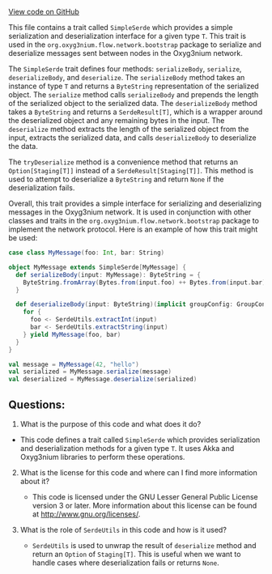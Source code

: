 [View code on GitHub](https://github.com/oxyg3nium/oxyg3nium/flow/src/main/scala/org/oxyg3nium/flow/network/bootstrap/SimpleSerde.scala)

This file contains a trait called `SimpleSerde` which provides a simple serialization and deserialization interface for a given type `T`. This trait is used in the `org.oxyg3nium.flow.network.bootstrap` package to serialize and deserialize messages sent between nodes in the Oxyg3nium network.

The `SimpleSerde` trait defines four methods: `serializeBody`, `serialize`, `deserializeBody`, and `deserialize`. The `serializeBody` method takes an instance of type `T` and returns a `ByteString` representation of the serialized object. The `serialize` method calls `serializeBody` and prepends the length of the serialized object to the serialized data. The `deserializeBody` method takes a `ByteString` and returns a `SerdeResult[T]`, which is a wrapper around the deserialized object and any remaining bytes in the input. The `deserialize` method extracts the length of the serialized object from the input, extracts the serialized data, and calls `deserializeBody` to deserialize the data.

The `tryDeserialize` method is a convenience method that returns an `Option[Staging[T]]` instead of a `SerdeResult[Staging[T]]`. This method is used to attempt to deserialize a `ByteString` and return `None` if the deserialization fails.

Overall, this trait provides a simple interface for serializing and deserializing messages in the Oxyg3nium network. It is used in conjunction with other classes and traits in the `org.oxyg3nium.flow.network.bootstrap` package to implement the network protocol. Here is an example of how this trait might be used:

```scala
case class MyMessage(foo: Int, bar: String)

object MyMessage extends SimpleSerde[MyMessage] {
  def serializeBody(input: MyMessage): ByteString = {
    ByteString.fromArray(Bytes.from(input.foo) ++ Bytes.from(input.bar))
  }

  def deserializeBody(input: ByteString)(implicit groupConfig: GroupConfig): SerdeResult[MyMessage] = {
    for {
      foo <- SerdeUtils.extractInt(input)
      bar <- SerdeUtils.extractString(input)
    } yield MyMessage(foo, bar)
  }
}

val message = MyMessage(42, "hello")
val serialized = MyMessage.serialize(message)
val deserialized = MyMessage.deserialize(serialized)
```
## Questions: 
 1. What is the purpose of this code and what does it do?
   - This code defines a trait called `SimpleSerde` which provides serialization and deserialization methods for a given type `T`. It uses Akka and Oxyg3nium libraries to perform these operations.

2. What is the license for this code and where can I find more information about it?
   - This code is licensed under the GNU Lesser General Public License version 3 or later. More information about this license can be found at <http://www.gnu.org/licenses/>.

3. What is the role of `SerdeUtils` in this code and how is it used?
   - `SerdeUtils` is used to unwrap the result of `deserialize` method and return an `Option` of `Staging[T]`. This is useful when we want to handle cases where deserialization fails or returns `None`.